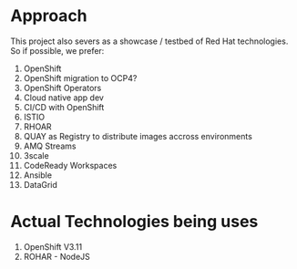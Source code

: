 # Approach
This project also severs as a showcase / testbed of Red Hat technologies.
So if possible, we prefer:
1. OpenShift
1. OpenShift migration to OCP4?
1. OpenShift Operators
1. Cloud native app dev
1. CI/CD with OpenShift
1. ISTIO
1. RHOAR
1. QUAY as Registry to distribute images accross environments
1. AMQ Streams
1. 3scale
1. CodeReady Workspaces
1. Ansible
1. DataGrid

# Actual Technologies being uses
1. OpenShift V3.11
1. ROHAR - NodeJS 

